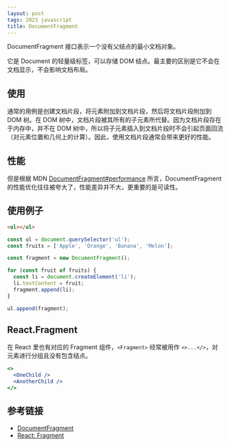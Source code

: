 ```yaml
---
layout: post
tags: 2023 javascript
title: DocumentFragment
---
```


DocumentFragment 接口表示一个没有父结点的最小文档对象。

它是 Document 的轻量级标签，可以存储 DOM 结点。最主要的区别是它不会在文档显示，不会影响文档布局。

## 使用

通常的用例是创建文档片段，将元素附加到文档片段，然后将文档片段附加到 DOM 树。在 DOM 树中，文档片段被其所有的子元素所代替。因为文档片段存在于内存中，并不在 DOM 树中，所以将子元素插入到文档片段时不会引起页面回流（对元素位置和几何上的计算）。因此，使用文档片段通常会带来更好的性能。

## 性能

但是根据 MDN [DocumentFragment#performance](https://developer.mozilla.org/en-US/docs/Web/API/DocumentFragment#performance) 所言，DocumentFragment 的性能优化往往被夸大了，性能差异并不大，更重要的是可读性。

## 使用例子

```html
<ul></ul>
```

```javascript
const ul = document.querySelector('ul');
const fruits = ['Apple', 'Orange', 'Banana', 'Melon'];

const fragment = new DocumentFragment();

for (const fruit of fruits) {
  const li = document.createElement('li');
  li.textContent = fruit;
  fragment.append(li);
}

ul.append(fragment);
```

## React.Fragment

在 React 里也有对应的 Fragment 组件，`<Fragment>` 经常被用作 `<>...</>`，对元素进行分组且没有包含结点。

```jsx
<>
  <OneChild />
  <AnotherChild />
</>
```

## 参考链接

- [DocumentFragment](https://developer.mozilla.org/en-US/docs/Web/API/DocumentFragment)
- [React: Fragment](https://react.dev/reference/react/Fragment)
